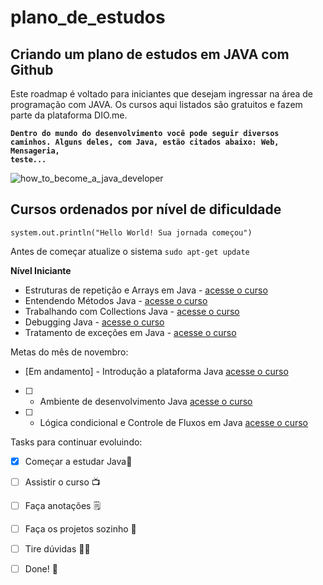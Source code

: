 # plano_de_estudos  

## Criando um plano de estudos em JAVA com Github  

Este roadmap é voltado para iniciantes que desejam ingressar na área de programação com JAVA. Os cursos aqui listados são gratuitos e fazem parte da plataforma DIO.me.

<code><b>Dentro do mundo do desenvolvimento você pode seguir diversos caminhos. Alguns deles, com Java, estão citados abaixo: Web, Mensageria, teste...</b></code>

![how_to_become_a_java_developer](https://user-images.githubusercontent.com/68128293/197280261-8f12c1f3-4d1f-46ad-b156-1ac1a16eccaf.png)

## Cursos ordenados por nível de dificuldade

``system.out.println("Hello World! Sua jornada começou")``

Antes de começar atualize o sistema
``sudo apt-get update``


**Nível Iniciante**

- Estruturas de repetição e Arrays em Java - [acesse o curso](https://web.dio.me/course/estruturas-de-repeticao-e-arrays-em-java/learning/febaaad5-ea57-4389-a960-2907fa40041c/?back=/home)
- Entendendo Métodos Java - [acesse o curso](https://web.dio.me/course/entendendo-metodos-java/learning/1d32857c-8137-4b87-8a1c-474300f71648/?back=/home)
- Trabalhando com Collections Java - [acesse o curso](https://web.dio.me/course/trabalhando-com-collections-java/learning/a34f3db6-de2b-44fa-a059-6ae7785695cc/?back=/home)
- Debugging Java - [acesse o curso](https://web.dio.me/course/debugging-java/learning/97fc1d8d-4f01-4856-a1a2-85c6117ccc75/?back=/home)
- Tratamento de exceções em Java - [acesse o curso](https://web.dio.me/course/tratamento-de-excecoes-em-java/learning/8ab022fe-7c0e-41bc-95de-daedca653d7c/?back=/home)

Metas do mês de novembro:
- [Em andamento] - Introdução a plataforma Java [acesse o curso](https://web.dio.me/course/introducao-ao-ecossistema-e-documentacao-java/learning/54e1ad91-8842-4065-bc89-37329f54f0cd/?back=/home)
- [ ] - Ambiente de desenvolvimento Java [acesse o curso](https://web.dio.me/course/configurando-ambiente-de-desenvolvimento-java-no-linux/learning/0668bbda-e32e-44bc-9100-d9dd781bdf8f/?back=/home)
- [ ] - Lógica condicional e Controle de Fluxos em Java [acesse o curso](https://web.dio.me/course/logica-condicional-e-controle-de-fluxos-em-java/learning/b5616a08-8f2f-4da0-bf9c-0fe384be2b42/?back=/home)

Tasks para continuar evoluindo:
- [x] Começar a estudar Java🐗 
- [ ] Assistir o curso 📺
- [ ] Faça anotações 🗒 
- [ ] Faça os projetos sozinho 🦾
- [ ] Tire dúvidas 👨‍🏫
- [ ] Done! 🎉 



